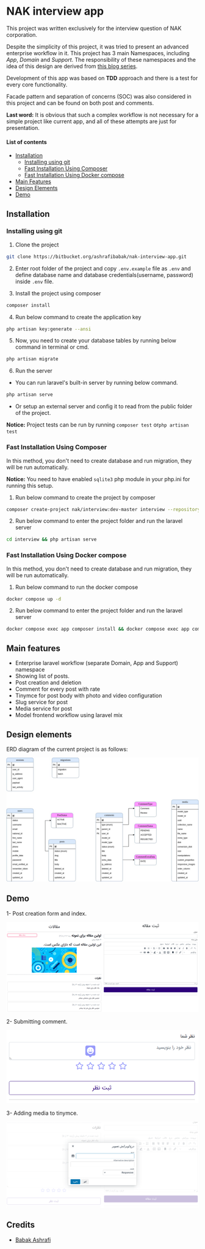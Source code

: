 # NAK interview app

This project was written exclusively for the interview question of NAK corporation.

Despite the simplicity of this project, it was tried to present an advanced enterprise workflow in it.
This project has 3 main Namespaces, including *App*, *Domain* and *Support*. The responsibility of 
these namespaces and the idea of this design are derived from [this blog series](https://stitcher.io/blog/laravel-beyond-crud-01-domain-oriented-laravel).

Development of this app was based on **TDD** approach and there is a test for every core functionality.

Facade pattern and separation of concerns (SOC) was also considered in this project and can be found on both post
and comments.

**Last word:** It is obvious that such a complex workflow is not necessary for a simple project like current app,
and all of these attempts are just for presentation. 

#### List of contents
- [Installation](#installation)
    - [Installing using git](#installing-using-git)
    - [Fast Installation Using Composer](#fast-installation-composer)
    - [Fast Installation Using Docker compose](#fast-installation-docker)
- [Main Features](#main-features)
- [Design Elements](#design-elements)
- [Demo](#demo)

## <a name="installation">Installation</a>
### <a name="installing-using-git">Installing using git</a>
1. Clone the project
```bash
git clone https://bitbucket.org/ashrafibabak/nak-interview-app.git
```
2. Enter root folder of the project and copy `.env.example` file as `.env` and define database name and database credentials(username, password)
inside `.env` file.
   
3. Install the project using composer
```bash
composer install
```

4. Run below command to create the application key
```bash
php artisan key:generate --ansi
```

5. Now, you need to create your database tables by running below command in terminal or cmd.
```bash
php artisan migrate
```

6. Run the server

- You can run laravel's built-in server by running below command.
```bash
php artisan serve
```
- Or setup an external server and config it to read from the 
  public folder of the project.
  
**Notice:**
Project tests can be run by running `composer test` or`php artisan test`

### <a name="fast-installation-composer">Fast Installation Using Composer</a>
In this method, you don't need to create database and run migration, they
will be run automatically.

**Notice:** You need to have enabled `sqlite3` php module in your php.ini for running this setup.

1. Run below command to create the project by composer
```bash
composer create-project nak/interview:dev-master interview --repository-url="{\"url\": \"https://bitbucket.org/ashrafibabak/nak-interview-app.git\", \"type\": \"vcs\"}" --stability=dev --keep-vcs --no-secure-http
```

2. Run below command to enter the project folder and run the laravel server
```bash
cd interview && php artisan serve
```

### <a name="fast-installation-docker">Fast Installation Using Docker compose</a>
In this method, you don't need to create database and run migration, they
will be run automatically.

1. Run below command to run the docker compose
```bash
docker compose up -d
```

2. Run below command to enter the project folder and run the laravel server
```bash
docker compose exec app composer install && docker compose exec app composer post-docker-install && docker compose exec app php artisan serve --host="0.0.0.0"
```

## <a name="main-features">Main features</a>

- Enterprise laravel workflow (separate Domain, App and Support) namespace 
- Showing list of posts.
- Post creation and deletion
- Comment for every post with rate
- Tinymce for post body with photo and video configuration
- Slug service for post
- Media service for post
- Model frontend workflow using laravel mix

## <a name="design-elements">Design elements</a>

ERD diagram of the current project is as follows:

![erd-diagram](./database/ERD_0.0.1.jpg)

## <a name="demo">Demo</a>

1- Post creation form and index.

![erd-diagram](./resources/demo/demo-1.png)

2- Submitting comment.

![erd-diagram](./resources/demo/demo-2.png)

3- Adding media to tinymce.

![erd-diagram](./resources/demo/demo-3.png)


## Credits
- [Babak Ashrafi](https://github.com/babak271)